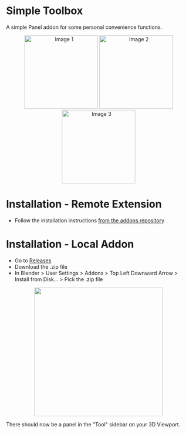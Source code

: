 # Simple Toolbox
A simple Panel addon for some personal convenience functions.

<p align="center">
  <img src="https://github.com/r0fld4nc3/blender-quick-simple-toolbox/blob/main/media/Panel_Preview_1.png" width="200" alt="Image 1">
  <img src="https://github.com/r0fld4nc3/blender-quick-simple-toolbox/blob/main/media/Panel_Preview_2.png" width="200" alt="Image 2">
  <img src="https://github.com/r0fld4nc3/blender-quick-simple-toolbox/blob/main/media/Panel_Preview_3.png" width="200" alt="Image 3">
</p>

# Installation - Remote Extension
* Follow the installation instructions [from the addons repository](https://github.com/r0fld4nc3/blender-addons-repo)
 

# Installation - Local Addon
* Go to [Releases](https://github.com/r0fld4nc3/blender-quick-simple-toolbox/releases)
* Download the .zip file
* In Blender > User Settings > Addons > Top Left Downward Arrow > Install from Disk... > Pick the .zip file

<p align="center">
<img src="https://github.com/r0fld4nc3/blender-r0fl-quick-toolbox/blob/main/media/Install_Instructions_Blender.png" width="350">
</p>

There should now be a panel in the "Tool" sidebar on your 3D Viewport.
